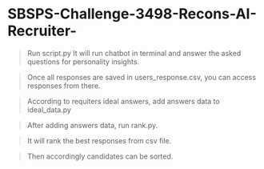 # SBSPS-Challenge-3498-Recons-AI-Recruiter-
> Run script.py It will run chatbot in terminal and answer the asked questions for personality insights.

> Once all responses are saved in users_response.csv, you can access responses from there.

> According to requiters ideal answers, add answers data to ideal_data.py

> After adding answers data, run rank.py. 

> It will rank the best responses from csv file.

> Then accordingly candidates can be sorted.
